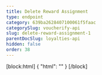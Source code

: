 ```yaml
---
title: Delete Reward Assignment
type: endpoint
category: 639ba2628407100061f5faac
categorySlug: voucherify-api
slug: delete-reward-assignment-1
parentDocSlug: loyalties-api
hidden: false
order: 38
---
```

[block:html]
{
  "html": "<style>\n[title=\"Toggle library\"] { \n  display: none; }\n.LanguagePicker-divider { \n  display: none; }\n.Playground-section3VTXuaYZivJK > .APISectionHeader3LN_-QIR0m7x {\n  display: none; }\n.LanguagePicker-languages1qVVo_v6AlP9 {\n  display: none; }\n</style>"
}
[/block]
